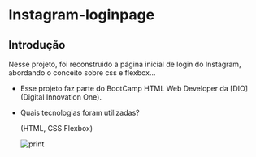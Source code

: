 # Instagram-loginpage



## Introdução



Nesse projeto, foi reconstruido a página inicial de login do Instagram, abordando o conceito sobre css e flexbox...

* Esse projeto faz parte do BootCamp HTML Web Developer  da [DIO](Digital Innovation One).

* Quais tecnologias foram utilizadas?

  (HTML, CSS Flexbox)

  
  ![print](https://user-images.githubusercontent.com/84542588/129891485-f4a51ad7-7277-47d0-85a4-64ea21fe7bcb.png)

